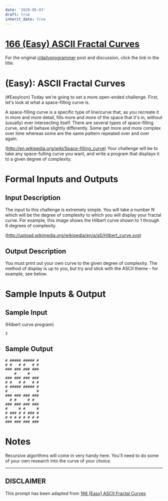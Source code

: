 ```yaml
---
date: '2020-05-03'
draft: true
inherit_date: true
---
```


# [166 (Easy) ASCII Fractal Curves](https://www.reddit.com/r/dailyprogrammer/comments/27pgqv/692014_challenge_166_easy_ascii_fractal_curves/)

For the original [r/dailyprogrammer](https://www.reddit.com/r/dailyprogrammer/) post and discussion, click the link in the title.

#  (Easy): ASCII Fractal Curves
(#EasyIcon)
Today we're going to set a more open-ended challenge. First, let's look at what a space-filling curve is.

A space-filling curve is a specific type of line/curve that, as you recreate it in more and more detail, fills more and more of the space that it's in, without (usually) ever intersecting itself. There are several types of space-filling curve, and all behave slightly differently. Some get more and more complex over time whereas some are the same pattern repeated over and over again.

(http://en.wikipedia.org/wiki/Space-filling_curve)
Your challenge will be to take any space-fulling curve you want, and write a program that displays it to a given degree of complexity.

# Formal Inputs and Outputs
## Input Description
The input to this challenge is extremely simple. You will take a number N which will be the degree of complexity to which you will display your fractal curve. For example, this image shows the Hilbert curve shown to 1 through 6 degrees of complexity.

(http://upload.wikimedia.org/wikipedia/en/a/a5/Hilbert_curve.svg)
## Output Description
You must print out your own curve to the given degree of complexity. The method of display is up to you, but try and stick with the ASCII theme - for example, see below.

# Sample Inputs & Output
## Sample Input
(Hilbert curve program)


```
3
```
## Sample Output

```
# ##### ##### #
# #   # #   # #
### ### ### ###
    #     #    
### ### ### ###
# #   # #   # #
# ##### ##### #
#             #
### ### ### ###
  # #     # #  
### ### ### ###
#     # #     #
# ### # # ### #
# # # # # # # #
### ### ### ###
```
# Notes
Recursive algorithms will come in very handy here. You'll need to do some of your own research into the curve of your choice.


----
## **DISCLAIMER**
This prompt has been adapted from [166 [Easy] ASCII Fractal Curves](https://www.reddit.com/r/dailyprogrammer/comments/27pgqv/692014_challenge_166_easy_ascii_fractal_curves/
)
